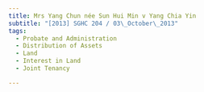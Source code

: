 ```yaml
---
title: Mrs Yang Chun née Sun Hui Min v Yang Chia Yin
subtitle: "[2013] SGHC 204 / 03\_October\_2013"
tags:
  - Probate and Administration
  - Distribution of Assets
  - Land
  - Interest in Land
  - Joint Tenancy

---
```


